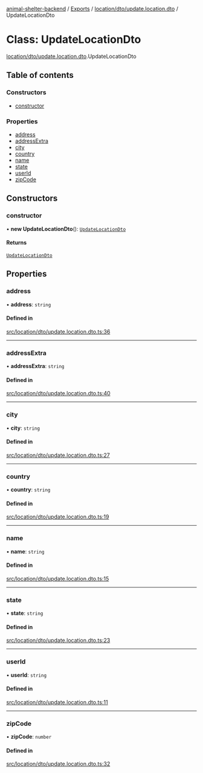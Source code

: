 [animal-shelter-backend](../README.md) / [Exports](../modules.md) / [location/dto/update.location.dto](../modules/location_dto_update_location_dto.md) / UpdateLocationDto

# Class: UpdateLocationDto

[location/dto/update.location.dto](../modules/location_dto_update_location_dto.md).UpdateLocationDto

## Table of contents

### Constructors

- [constructor](location_dto_update_location_dto.UpdateLocationDto.md#constructor)

### Properties

- [address](location_dto_update_location_dto.UpdateLocationDto.md#address)
- [addressExtra](location_dto_update_location_dto.UpdateLocationDto.md#addressextra)
- [city](location_dto_update_location_dto.UpdateLocationDto.md#city)
- [country](location_dto_update_location_dto.UpdateLocationDto.md#country)
- [name](location_dto_update_location_dto.UpdateLocationDto.md#name)
- [state](location_dto_update_location_dto.UpdateLocationDto.md#state)
- [userId](location_dto_update_location_dto.UpdateLocationDto.md#userid)
- [zipCode](location_dto_update_location_dto.UpdateLocationDto.md#zipcode)

## Constructors

### constructor

• **new UpdateLocationDto**(): [`UpdateLocationDto`](location_dto_update_location_dto.UpdateLocationDto.md)

#### Returns

[`UpdateLocationDto`](location_dto_update_location_dto.UpdateLocationDto.md)

## Properties

### address

• **address**: `string`

#### Defined in

[src/location/dto/update.location.dto.ts:36](https://github.com/B4LiN7/animal-shelter-backend/blob/433cf0c1c0d87c638e9f68cdba4d5975f6f24447/src/location/dto/update.location.dto.ts#L36)

___

### addressExtra

• **addressExtra**: `string`

#### Defined in

[src/location/dto/update.location.dto.ts:40](https://github.com/B4LiN7/animal-shelter-backend/blob/433cf0c1c0d87c638e9f68cdba4d5975f6f24447/src/location/dto/update.location.dto.ts#L40)

___

### city

• **city**: `string`

#### Defined in

[src/location/dto/update.location.dto.ts:27](https://github.com/B4LiN7/animal-shelter-backend/blob/433cf0c1c0d87c638e9f68cdba4d5975f6f24447/src/location/dto/update.location.dto.ts#L27)

___

### country

• **country**: `string`

#### Defined in

[src/location/dto/update.location.dto.ts:19](https://github.com/B4LiN7/animal-shelter-backend/blob/433cf0c1c0d87c638e9f68cdba4d5975f6f24447/src/location/dto/update.location.dto.ts#L19)

___

### name

• **name**: `string`

#### Defined in

[src/location/dto/update.location.dto.ts:15](https://github.com/B4LiN7/animal-shelter-backend/blob/433cf0c1c0d87c638e9f68cdba4d5975f6f24447/src/location/dto/update.location.dto.ts#L15)

___

### state

• **state**: `string`

#### Defined in

[src/location/dto/update.location.dto.ts:23](https://github.com/B4LiN7/animal-shelter-backend/blob/433cf0c1c0d87c638e9f68cdba4d5975f6f24447/src/location/dto/update.location.dto.ts#L23)

___

### userId

• **userId**: `string`

#### Defined in

[src/location/dto/update.location.dto.ts:11](https://github.com/B4LiN7/animal-shelter-backend/blob/433cf0c1c0d87c638e9f68cdba4d5975f6f24447/src/location/dto/update.location.dto.ts#L11)

___

### zipCode

• **zipCode**: `number`

#### Defined in

[src/location/dto/update.location.dto.ts:32](https://github.com/B4LiN7/animal-shelter-backend/blob/433cf0c1c0d87c638e9f68cdba4d5975f6f24447/src/location/dto/update.location.dto.ts#L32)
